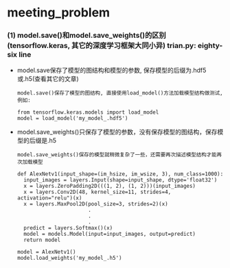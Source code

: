 # meeting_problem

### (1) model.save()和model.save_weights()的区别(tensorflow.keras, 其它的深度学习框架大同小异)  trian.py: eighty-six line
  
  * model.save保存了模型的图结构和模型的参数, 保存模型的后缀为.hdf5或.h5(查看其它的文章)
    ```
    model.save()保存了模型的图结构, 直接使用load_model()方法加载模型结构做测试, 例如:
    
    from tensorflow.keras.models import load_model
    model = load_model('my_model_.hdf5')
    ```
  * model.save_weights()只保存了模型的参数，没有保存模型的图结构，保存模型的后缀是.h5
    ```
    model.save_weights()保存的模型就稍微复杂了一些，还需要再次描述模型结构才能再次加载模型
     
    def AlexNetv1(input_shape=(im_hsize, im_wsize, 3), num_class=1000):
      input_images = layers.Input(shape=input_shape, dtype='float32')
      x = layers.ZeroPadding2D(((1, 2), (1, 2)))(input_images)
      x = layers.Conv2D(48, kernel_size=11, strides=4, activation="relu")(x)
      x = layers.MaxPool2D(pool_size=3, strides=2)(x)
                           .
                           .
                           .
      predict = layers.Softmax()(x)
      model = models.Model(input=input_images, output=predict)
      return model
      
    model = AlexNetv1()
    model.load_weights('my_model_.h5')
    ```
  
